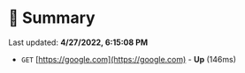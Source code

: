 # 📖 Summary
Last updated: **4/27/2022, 6:15:08 PM**

- `GET` [https://google.com](https://google.com) - **Up** (146ms)
